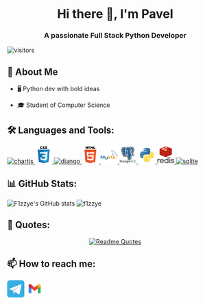 <h1 align="center">Hi there 👋, I'm Pavel</h1>
<h3 align="center">A passionate Full Stack Python Developer</h3>

<p align="left">
    <img src="https://vbr.nathanchung.dev/badge?page_id=f1zzye.f1zzye&color=000000" alt="visitors" />
</p>

## :book: About Me
- 🖥 Python dev with bold ideas
<!--
- 💼 Production Engineer at [<img src="https://github.com/user-attachments/assets/c47ece6e-0c78-42dc-802b-341bc8c02a14" height="30em" align="center" alt="Meta" title="Meta"/>](https://github.com/facebook)
- 💜 [Open source](https://github.com/CharaChorder) at [CharaChorder <img src="https://avatars.githubusercontent.com/u/103693671?s=200&v=4" height="30em" align="center" alt="CharaChorder Logo" title="CharaChorder Logo"/>](https://CharaChorder.com)
-->
- 🎓 Student of Computer Science
<!--
- 🌐 You can access all my open-source projects here on GitHub or on the [AUR](https://aur.archlinux.org/packages/?SeB=M&K=Raymo111)
- btw I use Arch [<img src="https://raw.githubusercontent.com/Raymo111/Raymo111/master/socials/arch.svg" height="30em" align="center" alt="Arch Linux Logo" title="Arch Linux Logo"/>](https://archlinux.org/)
-->

## 🛠 Languages and Tools:
<p align="left"> 
    <a href="https://www.chartjs.org" target="_blank" rel="noreferrer"> 
        <img src="https://www.chartjs.org/media/logo-title.svg" alt="chartjs" width="40" height="40"/> 
    </a> 
    <a href="https://www.w3schools.com/css/" target="_blank" rel="noreferrer"> 
        <img src="https://raw.githubusercontent.com/devicons/devicon/master/icons/css3/css3-original-wordmark.svg" alt="css3" width="40" height="40"/> 
    </a> 
    <a href="https://www.djangoproject.com/" target="_blank" rel="noreferrer"> 
        <img src="https://cdn.worldvectorlogo.com/logos/django.svg" alt="django" width="40" height="40"/> 
    </a> 
    <a href="https://www.w3.org/html/" target="_blank" rel="noreferrer"> 
        <img src="https://raw.githubusercontent.com/devicons/devicon/master/icons/html5/html5-original-wordmark.svg" alt="html5" width="40" height="40"/> 
    </a> 
    <a href="https://www.mysql.com/" target="_blank" rel="noreferrer"> 
        <img src="https://raw.githubusercontent.com/devicons/devicon/master/icons/mysql/mysql-original-wordmark.svg" alt="mysql" width="40" height="40"/> 
    </a> 
    <a href="https://www.postgresql.org" target="_blank" rel="noreferrer"> 
        <img src="https://raw.githubusercontent.com/devicons/devicon/master/icons/postgresql/postgresql-original-wordmark.svg" alt="postgresql" width="40" height="40"/> 
    </a> 
    <a href="https://www.python.org" target="_blank" rel="noreferrer"> 
        <img src="https://raw.githubusercontent.com/devicons/devicon/master/icons/python/python-original.svg" alt="python" width="40" height="40"/> 
    </a> 
    <a href="https://redis.io" target="_blank" rel="noreferrer"> 
        <img src="https://raw.githubusercontent.com/devicons/devicon/master/icons/redis/redis-original-wordmark.svg" alt="redis" width="40" height="40"/> 
    </a> 
    <a href="https://www.sqlite.org/" target="_blank" rel="noreferrer"> 
        <img src="https://www.vectorlogo.zone/logos/sqlite/sqlite-icon.svg" alt="sqlite" width="40" height="40"/> 
    </a> 
</p>

## 📊 GitHub Stats:
  <tr>
    <td>
      <img src="https://github-readme-stats.vercel.app/api?username=f1zzye&show_icons=true&theme=tokyonight" alt="F1zzye's GitHub stats" />
    </td>
    <td>
      <img src="https://github-readme-stats.vercel.app/api/top-langs?username=f1zzye&show_icons=true&locale=en&layout=compact&theme=tokyonight" alt="f1zzye" />
    </td>
  </tr>

<!--
[![codewars](https://www.codewars.com/users/username/badges/small)](https://www.codewars.com/users/username)
-->

## 💬 Quotes:
<p align="center">
    <a href="https://github.com/piyushsuthar/github-readme-quotes">
        <img src="https://quotes-github-readme.vercel.app/api?type=vertical&theme=dark" alt="Readme Quotes" />
    </a>
</p>

## 📫 How to reach me:
[<img src="socials/telegram-svgrepo-com.svg" height="40em" align="center" alt="Follow f1zzye on Telegram" title="Follow f1zzye on Telegram"/>](https://t.me/ts_europe)
[<img src="socials/gmail-svgrepo-com.svg" height="40em" align="center" alt="Email f1zzye" title="Email f1zzye"/>](mailto:kosenko2401@gmail.com)
